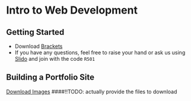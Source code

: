 # Intro to Web Development
## Getting Started
- Download [Brackets](http://brackets.io/)
- If you have any questions, feel free to raise your hand or ask us using [Slido](https://www.sli.do/) and join with the code `R501`



## Building a Portfolio Site
<a href="sample.zip" download="sample.zip">Download Images</a>   ####!!TODO: actually provide the files to download

